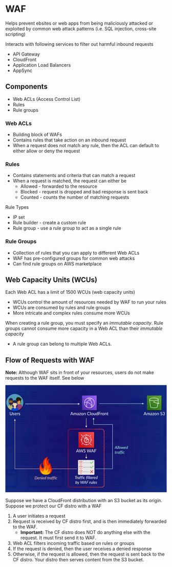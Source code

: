 # WAF

Helps prevent ebsites or web apps from being maliciously attacked or exploited by common web attack patterns (i.e. SQL injection, cross-site scripting)

Interacts with following services to filter out harmful inbound requests
- API Gateway
- CloudFront
- Application Load Balancers
- AppSync

## Components
- Web ACLs (Access Control List)
- Rules
- Rule groups

### Web ACLs
- Building block of WAFs
- Contains rules that take action on an inbound request
- When a request does not match any rule, then the ACL can default to either allow or deny the request

### Rules
- Contains statements and criteria that can match a request
- When a request is matched, the request can either be
	- Allowed - forwarded to the resource
	- Blocked - request is dropped and bad response is sent back
	- Counted - counts the number of matching requests

Rule Types
- IP set
- Rule builder - create a custom rule
- Rule group - use a rule group to act as a single rule

### Rule Groups
- Collection of rules that you can apply to different Web ACLs
- WAF has pre-configured groups for common web attacks
- Can find rule groups on AWS marketplace

## Web Capacity Units (WCUs)

Each Web ACL has a limit of 1500 WCUs (web capacity units)
- WCUs control the amount of resources needed by WAF to run your rules
- WCUs are consumed by rules and rule groups
- More intricate and complex rules consume more WCUs

When creating a rule group, you must specify an _immutable capacity_. Rule groups cannot consume more capacity in a Web ACL than their _immutable capacity_
- A rule group can belong to multiple Web ACLs.

## Flow of Requests with WAF
**Note:** Although WAF sits in front of your resources, users do not make requests to the WAF itself. See below

![WAF example](./assets/waf-example.png)

Suppose we have a CloudFront distribution with an S3 bucket as its origin. Suppose we protect our CF distro with a WAF
1. A user initiates a request
2. Request is received by CF distro first, and is then immediately forwarded to the WAF.
	- **Important:** The CF distro does NOT do anything else with the request. It must first send it to WAF.
3. Web ACL filters incoming traffic based on rules or groups
4. If the request is denied, then the user receives a denied response
5. Otherwise, if the request is allowed, then the request is sent back to the CF distro. Your distro then serves content from the S3 bucket.
